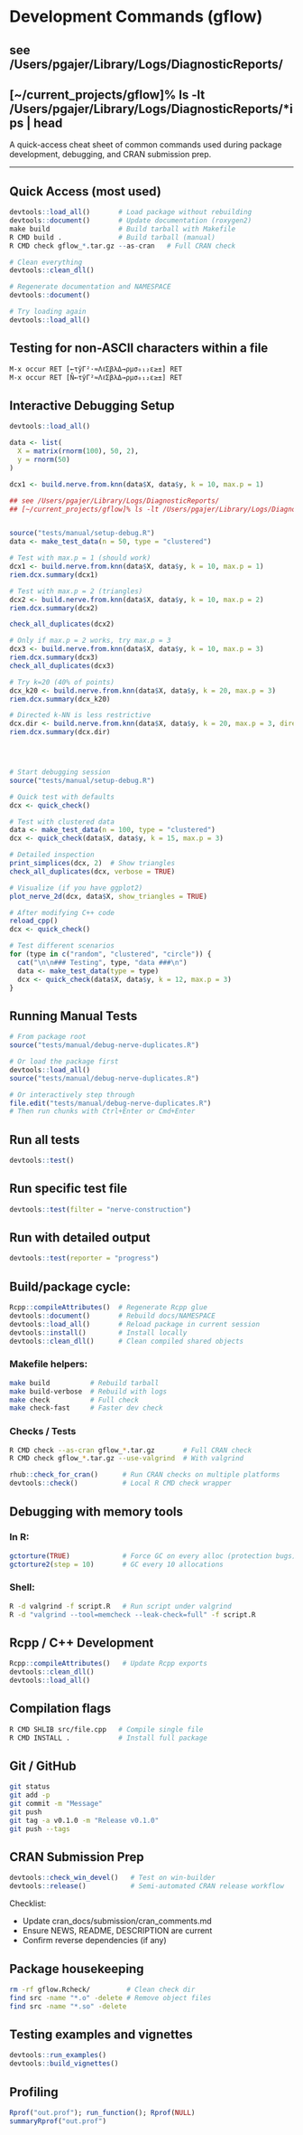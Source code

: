 # Development Commands (gflow)

## see /Users/pgajer/Library/Logs/DiagnosticReports/
## [~/current_projects/gflow]% ls -lt /Users/pgajer/Library/Logs/DiagnosticReports/*ips | head


A quick-access cheat sheet of common commands used during package development,
debugging, and CRAN submission prep.

---

## Quick Access (most used)
```r
devtools::load_all()       # Load package without rebuilding
devtools::document()       # Update documentation (roxygen2)
make build                 # Build tarball with Makefile
R CMD build .              # Build tarball (manual)
R CMD check gflow_*.tar.gz --as-cran   # Full CRAN check

# Clean everything
devtools::clean_dll()

# Regenerate documentation and NAMESPACE
devtools::document()

# Try loading again
devtools::load_all()
```

## Testing for non-ASCII characters within a file
```
M-x occur RET [←τŷΓ²·≈ΛℓΣβλΔ→ρμσ₀₁₂ε≥±] RET
M-x occur RET [N̂←τŷΓ²≈ΛℓΣβλΔ→ρμσ₀₁₂ε≥±] RET
```

## Interactive Debugging Setup
```r
devtools::load_all()

data <- list(
  X = matrix(rnorm(100), 50, 2),
  y = rnorm(50)
)

dcx1 <- build.nerve.from.knn(data$X, data$y, k = 10, max.p = 1)

## see /Users/pgajer/Library/Logs/DiagnosticReports/
## [~/current_projects/gflow]% ls -lt /Users/pgajer/Library/Logs/DiagnosticReports/*ips | head


source("tests/manual/setup-debug.R")
data <- make_test_data(n = 50, type = "clustered")

# Test with max.p = 1 (should work)
dcx1 <- build.nerve.from.knn(data$X, data$y, k = 10, max.p = 1)
riem.dcx.summary(dcx1)

# Test with max.p = 2 (triangles)
dcx2 <- build.nerve.from.knn(data$X, data$y, k = 10, max.p = 2)
riem.dcx.summary(dcx2)

check_all_duplicates(dcx2)

# Only if max.p = 2 works, try max.p = 3
dcx3 <- build.nerve.from.knn(data$X, data$y, k = 10, max.p = 3)
riem.dcx.summary(dcx3)
check_all_duplicates(dcx3)

# Try k=20 (40% of points)
dcx_k20 <- build.nerve.from.knn(data$X, data$y, k = 20, max.p = 3)
riem.dcx.summary(dcx_k20)

# Directed k-NN is less restrictive
dcx.dir <- build.nerve.from.knn(data$X, data$y, k = 20, max.p = 3, directed.knn = TRUE)
riem.dcx.summary(dcx.dir)




# Start debugging session
source("tests/manual/setup-debug.R")

# Quick test with defaults
dcx <- quick_check()

# Test with clustered data
data <- make_test_data(n = 100, type = "clustered")
dcx <- quick_check(data$X, data$y, k = 15, max.p = 3)

# Detailed inspection
print_simplices(dcx, 2)  # Show triangles
check_all_duplicates(dcx, verbose = TRUE)

# Visualize (if you have ggplot2)
plot_nerve_2d(dcx, data$X, show_triangles = TRUE)

# After modifying C++ code
reload_cpp()
dcx <- quick_check()

# Test different scenarios
for (type in c("random", "clustered", "circle")) {
  cat("\n\n### Testing", type, "data ###\n")
  data <- make_test_data(type = type)
  dcx <- quick_check(data$X, data$y, k = 12, max.p = 3)
}
```

## Running Manual Tests
```r
# From package root
source("tests/manual/debug-nerve-duplicates.R")

# Or load the package first
devtools::load_all()
source("tests/manual/debug-nerve-duplicates.R")

# Or interactively step through
file.edit("tests/manual/debug-nerve-duplicates.R")
# Then run chunks with Ctrl+Enter or Cmd+Enter
```

## Run all tests
```r
devtools::test()
```

## Run specific test file
```r
devtools::test(filter = "nerve-construction")
```

## Run with detailed output
```r
devtools::test(reporter = "progress")
```

## Build/package cycle:
```r
Rcpp::compileAttributes()  # Regenerate Rcpp glue
devtools::document()       # Rebuild docs/NAMESPACE
devtools::load_all()       # Reload package in current session
devtools::install()        # Install locally
devtools::clean_dll()      # Clean compiled shared objects
```

### Makefile helpers:
```bash
make build          # Rebuild tarball
make build-verbose  # Rebuild with logs
make check          # Full check
make check-fast     # Faster dev check
```

### Checks / Tests
```bash
R CMD check --as-cran gflow_*.tar.gz       # Full CRAN check
R CMD check gflow_*.tar.gz --use-valgrind  # With valgrind
```

```r
rhub::check_for_cran()      # Run CRAN checks on multiple platforms
devtools::check()           # Local R CMD check wrapper
```

## Debugging with memory tools
### In R:
```r
gctorture(TRUE)             # Force GC on every alloc (protection bugs)
gctorture2(step = 10)       # GC every 10 allocations
```

### Shell:
```bash
R -d valgrind -f script.R   # Run script under valgrind
R -d "valgrind --tool=memcheck --leak-check=full" -f script.R
```

## Rcpp / C++ Development
```r
Rcpp::compileAttributes()   # Update Rcpp exports
devtools::clean_dll()
devtools::load_all()
```

## Compilation flags
```bash
R CMD SHLIB src/file.cpp   # Compile single file
R CMD INSTALL .            # Install full package
```

## Git / GitHub
```bash
git status
git add -p
git commit -m "Message"
git push
git tag -a v0.1.0 -m "Release v0.1.0"
git push --tags
```

## CRAN Submission Prep
```r
devtools::check_win_devel()   # Test on win-builder
devtools::release()           # Semi-automated CRAN release workflow
```

Checklist:
- Update cran_docs/submission/cran_comments.md
- Ensure NEWS, README, DESCRIPTION are current
- Confirm reverse dependencies (if any)

## Package housekeeping
```bash
rm -rf gflow.Rcheck/         # Clean check dir
find src -name "*.o" -delete # Remove object files
find src -name "*.so" -delete
```

## Testing examples and vignettes
```r
devtools::run_examples()
devtools::build_vignettes()
```

## Profiling
```r
Rprof("out.prof"); run_function(); Rprof(NULL)
summaryRprof("out.prof")
```


